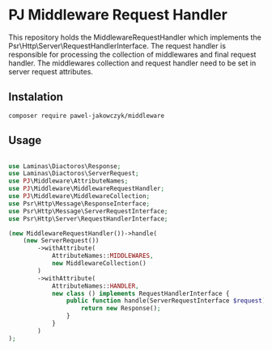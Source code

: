 # PJ Middleware Request Handler

This repository holds the MiddlewareRequestHandler which implements the Psr\Http\Server\RequestHandlerInterface.
The request handler is responsible for processing the collection of middlewares and final request handler.
The middlewares collection and request handler need to be set in server request attributes.

## Instalation

    composer require pawel-jakowczyk/middleware

## Usage

```php

use Laminas\Diactoros\Response;
use Laminas\Diactoros\ServerRequest;
use PJ\Middleware\AttributeNames;
use PJ\Middleware\MiddlewareRequestHandler;
use PJ\Middleware\MiddlewareCollection;
use Psr\Http\Message\ResponseInterface;
use Psr\Http\Message\ServerRequestInterface;
use Psr\Http\Server\RequestHandlerInterface;

(new MiddlewareRequestHandler())->handle(
    (new ServerRequest())
        ->withAttribute(
            AttributeNames::MIDDLEWARES,
            new MiddlewareCollection()
        )
        ->withAttribute(
            AttributeNames::HANDLER,
            new class () implements RequestHandlerInterface {
                public function handle(ServerRequestInterface $request) : ResponseInterface{
                    return new Response();
                }
            }
        )
);
```
